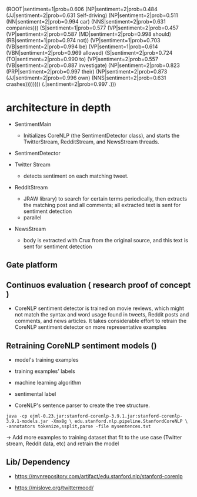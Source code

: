 (ROOT|sentiment=1|prob=0.606
  (NP|sentiment=2|prob=0.484
    (JJ|sentiment=2|prob=0.631 Self-driving)
    (NP|sentiment=2|prob=0.511
      (NN|sentiment=2|prob=0.994 car)
      (NNS|sentiment=2|prob=0.631 companies)))
  (S|sentiment=1|prob=0.577
    (VP|sentiment=2|prob=0.457
      (VP|sentiment=2|prob=0.587
        (MD|sentiment=2|prob=0.998 should)
        (RB|sentiment=1|prob=0.974 not))
      (VP|sentiment=1|prob=0.703
        (VB|sentiment=2|prob=0.994 be)
        (VP|sentiment=1|prob=0.614
          (VBN|sentiment=2|prob=0.969 allowed)
          (S|sentiment=2|prob=0.724
            (TO|sentiment=2|prob=0.990 to)
            (VP|sentiment=2|prob=0.557
              (VB|sentiment=2|prob=0.887 investigate)
              (NP|sentiment=2|prob=0.823
                (PRP|sentiment=2|prob=0.997 their)
                (NP|sentiment=2|prob=0.873
                  (JJ|sentiment=2|prob=0.996 own)
                  (NNS|sentiment=2|prob=0.631 crashes))))))))
    (.|sentiment=2|prob=0.997 .)))





# architecture in depth 

- SentimentMain
    - Initializes CoreNLP (the SentimentDetector class), and starts the TwitterStream, RedditStream, and NewsStream threads.

- SentimentDetector

- Twitter Stream 
    - detects sentiment on each matching tweet.


- RedditStream
    - JRAW library) to search for certain terms periodically, then extracts the matching post and all comments; all extracted text is sent for sentiment detection
    - parallel 



- NewsStream
    - body is extracted with Crux from the original source, and this text is sent for sentiment detection



## Gate platform 


## Continuos evaluation ( research proof of concept )
- CoreNLP sentiment detector is trained on movie reviews, which might not match the syntax and word usage found in tweets, Reddit posts and comments, and news articles. It takes considerable effort to retrain the CoreNLP sentiment detector on more representative examples

## Retraining CoreNLP sentiment models ()

- model's training examples
- training examples' labels
- machine learning algorithm

- sentimental label 
- CoreNLP's sentence parser to create the tree structure.

`java -cp ejml-0.23.jar:stanford-corenlp-3.9.1.jar:stanford-corenlp-3.9.1-models.jar -Xmx8g \
  edu.stanford.nlp.pipeline.StanfordCoreNLP \
  -annotators tokenize,ssplit,parse -file mysentences.txt`



  -> Add more examples to training dataset that fit to the use case (Twitter stream, Reddit data, etc) and retrain the model 
 


## Lib/ Dependency
- https://mvnrepository.com/artifact/edu.stanford.nlp/stanford-corenlp

- https://mislove.org/twittermood/
